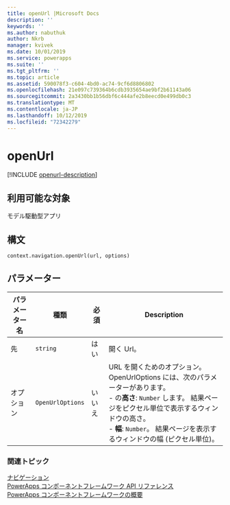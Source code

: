 ```yaml
---
title: openUrl |Microsoft Docs
description: ''
keywords: ''
ms.author: nabuthuk
author: Nkrb
manager: kvivek
ms.date: 10/01/2019
ms.service: powerapps
ms.suite: ''
ms.tgt_pltfrm: ''
ms.topic: article
ms.assetid: 590078f3-c604-4bd0-ac74-9cf6d8806802
ms.openlocfilehash: 21e097c739364b6cdb3935654ae9bf2b61143a06
ms.sourcegitcommit: 2a3430bb1b56dbf6c444afe2b8eecd0e499db0c3
ms.translationtype: MT
ms.contentlocale: ja-JP
ms.lasthandoff: 10/12/2019
ms.locfileid: "72342279"
---
```

# <a name="openurl"></a>openUrl

[!INCLUDE [openurl-description](includes/openurl-description.md)]

## <a name="available-for"></a>利用可能な対象 

モデル駆動型アプリ

## <a name="syntax"></a>構文

`context.navigation.openUrl(url, options)`

## <a name="parameters"></a>パラメーター

| パラメーター名|種類|必須|Description|
| ------------- |----|--------|-----------|
|先|`string`|はい|開く Url。|
|オプション|`OpenUrlOptions`|いいえ|URL を開くためのオプション。 OpenUrlOptions には、次のパラメーターがあります。 <br/>-  の**高さ**: `Number` します。 結果ページをピクセル単位で表示するウィンドウの高さ。<br/>- **幅**: `Number`。 結果ページを表示するウィンドウの幅 (ピクセル単位)。|


### <a name="related-topics"></a>関連トピック

[ナビゲーション](../navigation.md)<br/>
[PowerApps コンポーネントフレームワーク API リファレンス](../../reference/index.md)<br/>
[PowerApps コンポーネントフレームワークの概要](../../overview.md)